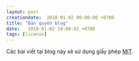 ```yaml
---
layout: post
creationdate:  2018-01-02 00:00:00 +0700
title: "Bản quyền blog"
date:   2018-01-02 14:00:01 +0700
tags: [license]
---
```


Các bài viết tại blog này sẽ sử dụng giấy phép [MIT](https://github.com/x2pi/x2pi.github.io/blob/master/LICENSE ":D").


